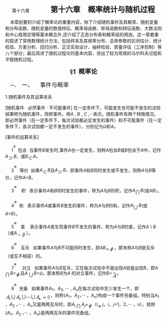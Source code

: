 <div class=Section1>
<p class=MsoNormal align=center style='margin-left:90.75pt;text-align:center;
text-indent:-90.75pt'><span lang=EN-US>第十六章<span style='font:7.0pt "Times New Roman"'>&nbsp;&nbsp;&nbsp;&nbsp;&nbsp;&nbsp;&nbsp;&nbsp;&nbsp;&nbsp;&nbsp;&nbsp;&nbsp;&nbsp;&nbsp;&nbsp;&nbsp;&nbsp;&nbsp;&nbsp;&nbsp;&nbsp;&nbsp;&nbsp;&nbsp;&nbsp;&nbsp;&nbsp;
</span></span><b><span lang=ZH-CN style='font-size:18.0pt;font-family:宋体_GB2312'>第十六章</span></b><b><span
lang=EN-US style='font-size:7.0pt'>&nbsp;&nbsp;&nbsp;&nbsp;&nbsp;&nbsp;&nbsp;&nbsp;&nbsp;&nbsp;
</span></b><b><span lang=ZH-CN style='font-size:18.0pt;font-family:宋体_GB2312'>概率统计与随机过程</span></b></p>
<p class=MsoNormal><span lang=EN-US>&nbsp;&nbsp;&nbsp; </span><span lang=ZH-CN
style='font-family:宋体_GB2312'>本章扼要的介绍了概率论的重要内容，除了介绍随机事件及其概率、随机变量和分布函数、随机变量的数值特征、概率母函数、矩母函数和特征函数、大数法则和中心极限定理等基本概念外</span><span
lang=EN-US>,</span><span lang=ZH-CN style='font-family:宋体_GB2312'>还介绍了正态分布表和概率纸的用途。这一章着重的叙述了常用数理统计方法，包括样本及其频率分布、总体参数的区间估计、统计检验、方差分析、回归分析、正交实验设计、抽样检验、质量评估（工序控制）等八个部分；最后简述了随机过程论的基本内容，突出了较为常用的马尔科夫过程和平稳随机过程。</span></p>
<p class=MsoNormal align=center style='text-align:center'><b><span lang=ZH-CN
style='font-size:15.0pt;font-family:宋体_GB2312'>§</span></b><b><span lang=EN-US
style='font-size:15.0pt'>1&nbsp; </span></b><b><span lang=ZH-CN
style='font-size:15.0pt;font-family:宋体_GB2312'>概率论</span></b></p>
<p class=a style='margin-left:36.0pt;text-indent:-24.0pt'><span lang=EN-US>一、<span
style='font:7.0pt "Times New Roman"'>&nbsp;&nbsp;&nbsp; </span></span><span
lang=ZH-CN style='font-size:14.0pt;font-family:宋体_GB2312'>一、</span><span
lang=EN-US style='font-size:7.0pt'>&nbsp;&nbsp;&nbsp;&nbsp;&nbsp;&nbsp;&nbsp; </span><span
lang=ZH-CN style='font-size:14.0pt;font-family:宋体_GB2312'>事件与概率</span></p>
<p class=a><span lang=EN-US>1</span><span lang=EN-US style='font-size:14.0pt'>.</span><span
lang=ZH-CN style='font-family:宋体_GB2312'>随机事件及其运算关系</span></p>
<p class=MsoNormal><span lang=EN-US>[</span><span lang=ZH-CN style='font-family:
宋体_GB2312'>随机事件</span><span lang=EN-US> · </span><span lang=ZH-CN
style='font-family:宋体_GB2312'>必然事件</span><span lang=EN-US> · </span><span
lang=ZH-CN style='font-family:宋体_GB2312'>不可能事件</span><span lang=EN-US>] </span><span
lang=ZH-CN style='font-family:宋体_GB2312'>在一定条件下，可能发生也可能不发生的试验结果称为随机事件，简称事件，用</span><i><span
lang=EN-US>A</span></i><span lang=EN-US> ,<i> B</i> ,<i> C</i> ,···</span><span
lang=ZH-CN style='font-family:宋体_GB2312'>表示。随机事件有两个特殊情况，即必然事件（在一定条件下，每次试验都必定发生的事件）和不可能事件（在一定条件下，各次试验都一定不发生的事件），分别记为<i>Ω</i>和</span><i><span
lang=ZH-CN style='font-family:宋体_GB2312'>Φ</span></i><span lang=ZH-CN
style='font-family:宋体_GB2312'>。</span></p>
<p class=MsoNormal><span lang=EN-US>[</span><span lang=ZH-CN style='font-family:
宋体_GB2312'>事件的运算关系</span><span lang=EN-US>]</span></p>
<p class=MsoNormal><span lang=EN-US>&nbsp;&nbsp;&nbsp;&nbsp; 1</span><sup><span
lang=EN-US style='font-size:14.0pt'>°</span><span lang=EN-US> </span></sup><span
lang=EN-US>&nbsp;</span><span lang=ZH-CN style='font-family:宋体_GB2312'>包含</span><span
lang=EN-US>&nbsp; </span><span lang=ZH-CN style='font-family:宋体_GB2312'>当事件</span><i><span
lang=EN-US>B</span></i><span lang=ZH-CN style='font-family:宋体_GB2312'>发生时</span><span
lang=EN-US>,</span><span lang=ZH-CN style='font-family:宋体_GB2312'>事件</span><i><span
lang=EN-US>A</span></i><span lang=ZH-CN style='font-family:宋体_GB2312'>也一定发生，则称</span><i><span
lang=EN-US>A</span></i><span lang=ZH-CN style='font-family:宋体_GB2312'>包含</span><i><span
lang=EN-US>B</span></i><span lang=ZH-CN style='font-family:宋体_GB2312'>或</span><i><span
lang=EN-US>B</span></i><span lang=ZH-CN style='font-family:宋体_GB2312'>包含于</span><i><span
lang=EN-US>A</span></i><span lang=ZH-CN style='font-family:宋体_GB2312'>中，记作</span><i><span
lang=EN-US>A<sub><img width=17 height=13
src="res/17e9d95da129bdd93c34fb6cc6aaaa52_5837_files/image002.gif" u1:shapes="_x0000_i1025"
align=absmiddle></sub>B</span></i><span lang=ZH-CN style='font-family:宋体_GB2312'>，或</span><i><span
lang=EN-US>B<sub><img width=16 height=13
src="res/17e9d95da129bdd93c34fb6cc6aaaa52_5837_files/image004.gif" u1:shapes="_x0000_i1026"
align=absmiddle></sub>A</span></i><i><span lang=ZH-CN style='font-family:宋体_GB2312'>。</span></i></p>
<p class=MsoNormal><span lang=EN-US>&nbsp;&nbsp;&nbsp;&nbsp; 2</span><sup><span
lang=EN-US style='font-size:14.0pt'>°</span><span lang=EN-US>&nbsp;&nbsp; </span></sup><span
lang=ZH-CN style='font-family:宋体_GB2312'>等价</span><span lang=EN-US>&nbsp; </span><span
lang=ZH-CN style='font-family:宋体_GB2312'>如果</span><i><span lang=EN-US>A<sub><img
width=16 height=13 src="res/17e9d95da129bdd93c34fb6cc6aaaa52_5837_files/image005.gif"
u1:shapes="_x0000_i1027" align=absmiddle></sub>B</span></i><span lang=ZH-CN
style='font-family:宋体_GB2312'>且</span><i><span lang=EN-US>A<sub><img width=17
height=13 src="res/17e9d95da129bdd93c34fb6cc6aaaa52_5837_files/image007.gif"
u1:shapes="_x0000_i1028" align=absmiddle></sub>B</span></i><i><span lang=ZH-CN
style='font-family:宋体_GB2312'>，</span></i><span lang=ZH-CN style='font-family:
宋体_GB2312'>即事件</span><i><span lang=EN-US>A</span></i><span lang=ZH-CN
style='font-family:宋体_GB2312'>和</span><i><span lang=EN-US>B</span></i><span
lang=ZH-CN style='font-family:宋体_GB2312'>同时发生或不发生，则称</span><i><span lang=EN-US>A</span></i><span
lang=ZH-CN style='font-family:宋体_GB2312'>与</span><i><span lang=EN-US>B</span></i><span
lang=ZH-CN style='font-family:宋体_GB2312'>等价，记作</span><i><span lang=EN-US>A=B</span></i><span
lang=ZH-CN style='font-family:宋体_GB2312'>。</span></p>
<p class=MsoNormal><span lang=EN-US>&nbsp;&nbsp;&nbsp;&nbsp; 3</span><sup><span
lang=EN-US style='font-size:14.0pt'>° </span><span lang=EN-US>&nbsp;&nbsp;&nbsp;</span></sup><span
lang=ZH-CN style='font-family:宋体_GB2312'>积</span><span lang=EN-US>&nbsp;&nbsp; </span><span
lang=ZH-CN style='font-family:宋体_GB2312'>表示事件</span><i><span lang=EN-US>A</span></i><span
lang=ZH-CN style='font-family:宋体_GB2312'>和</span><i><span lang=EN-US>B</span></i><span
lang=ZH-CN style='font-family:宋体_GB2312'>同时发生的事件，称为</span><i><span lang=EN-US>A</span></i><span
lang=ZH-CN style='font-family:宋体_GB2312'>与</span><i><span lang=EN-US>B</span></i><span
lang=ZH-CN style='font-family:宋体_GB2312'>的积，记作</span><i><span lang=EN-US>A<sub><img
width=16 height=20 src="res/17e9d95da129bdd93c34fb6cc6aaaa52_5837_files/image009.gif"
u1:shapes="_x0000_i1029" align=absmiddle></sub>B</span></i><span lang=EN-US>(</span><span
lang=ZH-CN style='font-family:宋体_GB2312'>或</span><i><span lang=EN-US>AB</span></i><span
lang=ZH-CN style='font-family:宋体_GB2312'>）。</span></p>
<p class=MsoNormal><span lang=EN-US>&nbsp;&nbsp;&nbsp;&nbsp; 4</span><sup><span
lang=EN-US style='font-size:14.0pt'>°</span></sup><span lang=EN-US>&nbsp; </span><span
lang=ZH-CN style='font-family:宋体_GB2312'>和</span><span lang=EN-US>&nbsp;&nbsp; </span><span
lang=ZH-CN style='font-family:宋体_GB2312'>表示事件</span><i><span lang=EN-US>A</span></i><span
lang=ZH-CN style='font-family:宋体_GB2312'>或事件</span><i><span lang=EN-US>B</span></i><span
lang=ZH-CN style='font-family:宋体_GB2312'>发生的事件，称为</span><i><span lang=EN-US>A</span></i><span
lang=ZH-CN style='font-family:宋体_GB2312'>与</span><i><span lang=EN-US>B</span></i><span
lang=ZH-CN style='font-family:宋体_GB2312'>的和，记作</span><i><span lang=EN-US>A<sub><img
width=17 height=20 src="res/17e9d95da129bdd93c34fb6cc6aaaa52_5837_files/image011.gif"
u1:shapes="_x0000_i1030" align=absmiddle></sub>B</span></i><span lang=EN-US>(</span><span
lang=ZH-CN style='font-family:宋体_GB2312'>或</span><i><span lang=EN-US>A+B</span></i><span
lang=ZH-CN style='font-family:宋体_GB2312'>）。</span></p>
<p class=MsoNormal><span lang=EN-US>&nbsp;&nbsp;&nbsp;&nbsp; 5</span><sup><span
lang=EN-US style='font-size:14.0pt'>°</span><span lang=EN-US>&nbsp;&nbsp;&nbsp;
</span></sup><span lang=ZH-CN style='font-family:宋体_GB2312'>差</span><span
lang=EN-US>&nbsp;&nbsp;&nbsp; </span><span lang=ZH-CN style='font-family:宋体_GB2312'>表示事件</span><i><span
lang=EN-US>A</span></i><span lang=ZH-CN style='font-family:宋体_GB2312'>发生而事件</span><i><span
lang=EN-US>B</span></i><span lang=ZH-CN style='font-family:宋体_GB2312'>不发生的事件，称为</span><i><span
lang=EN-US>A</span></i><span lang=ZH-CN style='font-family:宋体_GB2312'>与</span><i><span
lang=EN-US>B</span></i><span lang=ZH-CN style='font-family:宋体_GB2312'>的差，记作</span><i><span
lang=EN-US>A </span></i><span lang=EN-US>\ <i>B</i></span><span lang=ZH-CN
style='font-family:宋体_GB2312'>（或</span><i><span lang=EN-US>A</span></i><sub><span
lang=EN-US><img width=30 height=18
src="res/17e9d95da129bdd93c34fb6cc6aaaa52_5837_files/image013.gif" u1:shapes="_x0000_i1031"
align=absmiddle></span></sub><span lang=ZH-CN style='font-family:宋体_GB2312'>）。</span></p>
<p class=MsoNormal><span lang=EN-US>&nbsp;&nbsp;&nbsp;&nbsp; 6</span><sup><span
lang=EN-US style='font-size:14.0pt'>°</span><span lang=EN-US>&nbsp;&nbsp;&nbsp;
</span></sup><span lang=ZH-CN style='font-family:宋体_GB2312'>互斥</span><span
lang=EN-US>&nbsp;&nbsp; </span><span lang=ZH-CN style='font-family:宋体_GB2312'>如果事件</span><i><span
lang=EN-US>A</span></i><span lang=ZH-CN style='font-family:宋体_GB2312'>与</span><i><span
lang=EN-US>B</span></i><span lang=ZH-CN style='font-family:宋体_GB2312'>不可能同时发生，即</span><i><span
lang=EN-US>AB</span></i><sub><span lang=EN-US><img width=27 height=21
src="res/17e9d95da129bdd93c34fb6cc6aaaa52_5837_files/image015.gif" u1:shapes="_x0000_i1032"
align=absmiddle></span></sub><span lang=ZH-CN style='font-family:宋体_GB2312'>，那末称</span><i><span
lang=EN-US>A</span></i><span lang=ZH-CN style='font-family:宋体_GB2312'>与</span><i><span
lang=EN-US>B</span></i><span lang=ZH-CN style='font-family:宋体_GB2312'>是互斥（或互不相容）的。</span></p>
<p class=MsoNormal style='line-height:12.0pt'><span lang=EN-US>&nbsp;&nbsp;&nbsp;&nbsp;
7</span><sup><span lang=EN-US style='font-size:14.0pt'>° </span><span
lang=EN-US>&nbsp;&nbsp;&nbsp;&nbsp;</span></sup><span lang=ZH-CN
style='font-family:宋体_GB2312'>对立</span><span lang=EN-US>&nbsp;&nbsp; </span><span
lang=ZH-CN style='font-family:宋体_GB2312'>如果事件</span><i><span lang=EN-US>A</span></i><span
lang=ZH-CN style='font-family:宋体_GB2312'>与</span><i><span lang=EN-US>B</span></i><span
lang=ZH-CN style='font-family:宋体_GB2312'>互斥，又在每次试验中不是出现</span><i><span
lang=EN-US>A</span></i><span lang=ZH-CN style='font-family:宋体_GB2312'>就是出现</span><i><span
lang=EN-US>B</span></i><span lang=ZH-CN style='font-family:宋体_GB2312'>，即</span><i><span
lang=EN-US>A <sub><img width=16 height=20
src="res/17e9d95da129bdd93c34fb6cc6aaaa52_5837_files/image017.gif" u1:shapes="_x0000_i1033"
align=absmiddle></sub>B=</span></i><sub><span lang=EN-US><img width=14
height=21 src="res/17e9d95da129bdd93c34fb6cc6aaaa52_5837_files/image019.gif"
u1:shapes="_x0000_i1034" align=absmiddle></span></sub><span lang=ZH-CN
style='font-family:宋体_GB2312'>且</span><i><span lang=EN-US>A <sub><img width=16
height=20 src="res/17e9d95da129bdd93c34fb6cc6aaaa52_5837_files/image021.gif"
u1:shapes="_x0000_i1035" align=absmiddle></sub>B=</span></i><i><span
lang=ZH-CN style='font-family:宋体_GB2312'>Ω</span></i><span lang=ZH-CN
style='font-family:宋体_GB2312'>，那末称</span><i><span lang=EN-US>B</span></i><span
lang=ZH-CN style='font-family:宋体_GB2312'>为</span><i><span lang=EN-US>A </span></i><span
lang=ZH-CN style='font-family:宋体_GB2312'>的对立事件，记作</span><i><span lang=EN-US>B=<sub><img
width=16 height=21 src="res/17e9d95da129bdd93c34fb6cc6aaaa52_5837_files/image023.gif"
u1:shapes="_x0000_i1036" align=absmiddle></sub></span></i><span lang=ZH-CN
style='font-family:宋体_GB2312'>。</span></p>
<p class=MsoNormal><span lang=EN-US>&nbsp;&nbsp;&nbsp;&nbsp; 8</span><sup><span
lang=EN-US style='font-size:14.0pt'>°</span></sup><span lang=EN-US>&nbsp; </span><span
lang=ZH-CN style='font-family:宋体_GB2312'>完备</span><span lang=EN-US>&nbsp;&nbsp;
</span><span lang=ZH-CN style='font-family:宋体_GB2312'>如果事件</span><i><span
lang=EN-US>A</span></i><sub><span lang=EN-US>1</span></sub><span lang=ZH-CN
style='font-family:宋体_GB2312'>，</span><i><span lang=EN-US>A</span></i><sub><span
lang=EN-US>2</span></sub><span lang=EN-US>,<i> </i>··· , <i>A<sub>n</sub></i></span><span
lang=ZH-CN style='font-family:宋体_GB2312'>在每次试验中至少发生一个，即</span><sub><span
lang=EN-US><img width=117 height=24
src="res/17e9d95da129bdd93c34fb6cc6aaaa52_5837_files/image025.gif" u1:shapes="_x0000_i1037"
align=absmiddle></span></sub><span lang=EN-US> <sub><img width=25 height=19
src="res/17e9d95da129bdd93c34fb6cc6aaaa52_5837_files/image027.gif" u1:shapes="_x0000_i1038"
align=absmiddle></sub></span><span lang=ZH-CN style='font-family:宋体_GB2312'>，则称</span><span
lang=EN-US>{<i>A</i><sub>1</sub></span><span lang=ZH-CN style='font-family:
宋体_GB2312'>，</span><i><span lang=EN-US>A</span></i><sub><span lang=EN-US>2</span></sub><span
lang=ZH-CN style='font-family:宋体_GB2312'>，</span><span lang=EN-US>··· </span><span
lang=ZH-CN style='font-family:宋体_GB2312'>，</span><i><span lang=EN-US>A<sub>n</sub></span></i><span
lang=EN-US>}</span><span lang=ZH-CN style='font-family:宋体_GB2312'>构成一个事件完备组。特别当</span><i><span
lang=EN-US>A</span></i><sub><span lang=EN-US>1<i> </i></span></sub><span
lang=ZH-CN style='font-family:宋体_GB2312'>，</span><i><span lang=EN-US>A</span></i><sub><span
lang=EN-US>2 </span></sub><span lang=ZH-CN style='font-family:宋体_GB2312'>，</span><span
lang=EN-US>··· </span><span lang=ZH-CN style='font-family:宋体_GB2312'>，</span><i><span
lang=EN-US>A<sub>n</sub></span></i><span lang=ZH-CN style='font-family:宋体_GB2312'>又是两两互斥时，即</span><i><span
lang=EN-US>A<sub>i <img width=16 height=20
src="res/17e9d95da129bdd93c34fb6cc6aaaa52_5837_files/image029.gif" u1:shapes="_x0000_i1039"
align=absmiddle></sub>A<sub>j</sub>=</span></i><sub><span lang=EN-US><img
width=13 height=21 src="res/17e9d95da129bdd93c34fb6cc6aaaa52_5837_files/image030.gif"
u1:shapes="_x0000_i1040" align=absmiddle></span></sub><span lang=ZH-CN
style='font-family:宋体_GB2312'>（</span><i><span lang=EN-US>i</span></i><sub><span
lang=EN-US><img width=15 height=15
src="res/17e9d95da129bdd93c34fb6cc6aaaa52_5837_files/image032.gif" u1:shapes="_x0000_i1041"
align=absmiddle></span></sub><i><span lang=EN-US>j</span></i><span lang=ZH-CN
style='font-family:宋体_GB2312'>，</span><i><span lang=EN-US>i</span></i><span
lang=ZH-CN style='font-family:宋体_GB2312'>，</span><i><span lang=EN-US>j</span></i><span
lang=EN-US>=1</span><span lang=ZH-CN style='font-family:宋体_GB2312'>，</span><span
lang=EN-US>2</span><span lang=ZH-CN style='font-family:宋体_GB2312'>，</span><span
lang=EN-US>··· </span><span lang=ZH-CN style='font-family:宋体_GB2312'>，</span><i><span
lang=EN-US>n</span></i><span lang=ZH-CN style='font-family:宋体_GB2312'>），就称</span><span
lang=EN-US>{<i>A</i><sub>1</sub></span><span lang=ZH-CN style='font-family:
宋体_GB2312'>，</span><i><span lang=EN-US>A</span></i><sub><span lang=EN-US>2 </span></sub><span
lang=ZH-CN style='font-family:宋体_GB2312'>，</span><span lang=EN-US>··· </span><span
lang=ZH-CN style='font-family:宋体_GB2312'>，</span><i><span lang=EN-US>A<sub>n</sub></span></i><span
lang=EN-US>}</span><span lang=ZH-CN style='font-family:宋体_GB2312'>是两两互斥的事件完备组。</span></p>
</div>